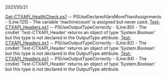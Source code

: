  
2021/55/21
 
[Get-CTXAPI_HealthCheck.ps1](D:\SharedProfile\CloudStorage\Dropbox\#Profile\Documents\PowerShell\ProdModules\CTXCloudApi\public\Get-CTXAPI_HealthCheck.ps1) -- PSUseDeclaredVarsMoreThanAssignments - (Line:125) - The variable 'machinecount' is assigned but never used.
[Test-CTXAPI_Headers.ps1](D:\SharedProfile\CloudStorage\Dropbox\#Profile\Documents\PowerShell\ProdModules\CTXCloudApi\public\Test-CTXAPI_Headers.ps1) -- PSUseOutputTypeCorrectly - (Line:80) - The cmdlet 'Test-CTXAPI_Header' returns an object of type 'System.Boolean' but this type is not declared in the OutputType attribute.
[Test-CTXAPI_Headers.ps1](D:\SharedProfile\CloudStorage\Dropbox\#Profile\Documents\PowerShell\ProdModules\CTXCloudApi\public\Test-CTXAPI_Headers.ps1) -- PSUseOutputTypeCorrectly - (Line:82) - The cmdlet 'Test-CTXAPI_Header' returns an object of type 'System.Boolean' but this type is not declared in the OutputType attribute.
[Test-CTXAPI_Headers.ps1](D:\SharedProfile\CloudStorage\Dropbox\#Profile\Documents\PowerShell\ProdModules\CTXCloudApi\public\Test-CTXAPI_Headers.ps1) -- PSUseOutputTypeCorrectly - (Line:84) - The cmdlet 'Test-CTXAPI_Header' returns an object of type 'System.Boolean' but this type is not declared in the OutputType attribute.
